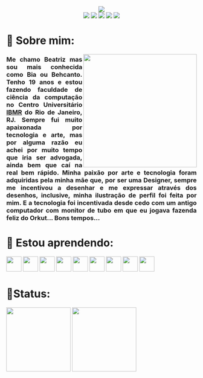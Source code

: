<div align="center">
<img src="https://c.tenor.com/jR2kBULbQT0AAAAi/welcome-discord.gif">
<div>
<a href="https://twitter.com/behcanto" target"_blank"><img src="https://img.shields.io/badge/Twitter-c38e70?style=for-the-badge&logo=twitter&logoColor=white" target="_blank"></a>
<a href="https://www.youtube.com/BehCanto" target="_blank"><img src="https://img.shields.io/badge/YouTube-b07d62?style=for-the-badge&logo=youtube&logoColor=white" target="_blank"></a>
<a href="https://instagram.com/behcanto" target="_blank"><img src="https://img.shields.io/badge/Instagram-9d6b53?style=for-the-badge&logo=instagram&logoColor=white" target="_blank"></a>
<a href = "mailto:beatrizpessoadeoliveira@gmail.com"><img src="https://img.shields.io/badge/Gmail-8a5a44?style=for-the-badge&logo=gmail&logoColor=white" target="_blank"></a>
<a href="https://www.linkedin.com/in/beatriz-pess%C3%B4a-de-oliveira-55898322a/" target="_blank"><img src="https://img.shields.io/badge/Linkedin-774936?style=for-the-badge&logo=linkedin&logoColor=white" target="_blank"></a>   
</div>
  </div>

<h1> 🦋 Sobre mim: </h1>

<img src="https://c.tenor.com/Rh2GZjVhteYAAAAi/tonton-friends-tonton.gif" align="right" width="300px">

<h3 align="justify" > Me chamo Beatriz mas sou mais conhecida como Bia ou Behcanto. Tenho 19 anos e estou fazendo faculdade de ciência da computação no Centro Universitário <a href="https://www.ibmr.br/" target="_blank">IBMR</a> do Rio de Janeiro, RJ. Sempre fui muito apaixonada por tecnologia e arte, mas por alguma razão eu achei por muito tempo que iria ser advogada, ainda bem que caí na real bem rápido. Minha paixão por arte e tecnologia foram adquiridas pela minha mãe que, por ser uma Designer, sempre me incentivou a desenhar e me expressar através dos desenhos, inclusive, minha ilustração de perfil foi feita por mim. E a tecnologia foi incentivada desde cedo com um antigo computador com monitor de tubo em que eu jogava fazenda feliz do Orkut... Bons tempos...</h3>

# 🦋 Estou aprendendo:

<div>
<img src="https://cdn.jsdelivr.net/gh/devicons/devicon/icons/html5/html5-original.svg" width="40" height="40"/>
<img src="https://cdn.jsdelivr.net/gh/devicons/devicon/icons/css3/css3-plain.svg"  width="40" height="40"/>
<img src="https://cdn.jsdelivr.net/gh/devicons/devicon/icons/javascript/javascript-original.svg" width="40" height="40"/>
<img src="https://cdn.jsdelivr.net/gh/devicons/devicon/icons/nodejs/nodejs-original.svg" width="40" height="40"/>
<img src="https://cdn.jsdelivr.net/gh/devicons/devicon/icons/php/php-plain.svg" width="40" height="40"/>
<img src="https://cdn.jsdelivr.net/gh/devicons/devicon/icons/python/python-plain.svg" width="40" height="40"/>
<img src="https://cdn.jsdelivr.net/gh/devicons/devicon/icons/git/git-original.svg" width="40" height="40" >
<img src="https://cdn.jsdelivr.net/gh/devicons/devicon/icons/photoshop/photoshop-plain.svg" width="40" height="40"/>
<img src="https://cdn.jsdelivr.net/gh/devicons/devicon/icons/illustrator/illustrator-plain.svg"  width="40" height="40"/>
</div>


# 🦋Status:
<div>
<a href="https://github.com/Behcanto"target="_blank"></a>
<img height="170em" src="https://github-readme-stats.vercel.app/api/top-langs/?username=Behcanto&layout=compact&langs_count=7&theme=onedark"/>
<img height="170em" src="https://github-readme-stats.vercel.app/api?username=Behcanto&show_icons=true&theme=onedark&include_all_commits=true&count_private=true"/>
</div>
